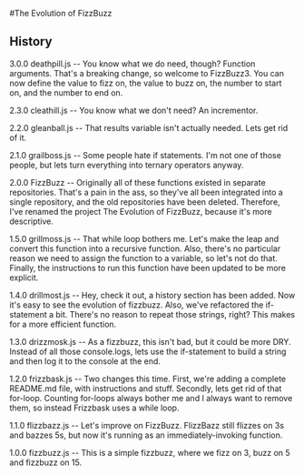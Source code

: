 #The Evolution of FizzBuzz

## History

3.0.0 deathpill.js -- You know what we do need, though? Function arguments. That's a breaking change, so welcome to FizzBuzz3. You can now define the value to fizz on, the value to buzz on, the number to start on, and the number to end on. 

2.3.0 cleathill.js -- You know what we don't need? An incrementor. 

2.2.0 gleanball.js -- That results variable isn't actually needed. Lets get rid of it. 

2.1.0 grailboss.js -- Some people hate if statements. I'm not one of those people, but lets turn everything into ternary operators anyway.

2.0.0 FizzBuzz -- Originally all of these functions existed in separate repositories. That's a pain in the ass, so they've all been integrated into a single repository, and the old repositories have been deleted. Therefore, I've renamed the project The Evolution of FizzBuzz, because it's more descriptive. 

1.5.0 grillmoss.js -- That while loop bothers me. Let's make the leap and convert this function into a recursive function. Also, there's no particular reason we need to assign the function to a variable, so let's not do that. Finally, the instructions to run this function have been updated to be more explicit.

1.4.0 drillmost.js -- Hey, check it out, a history section has been added. Now it's easy to see the evolution of fizzbuzz. Also, we've refactored the if-statement a bit. There's no reason to repeat those strings, right? This makes for a more efficient function. 

1.3.0 drizzmosk.js -- As a fizzbuzz, this isn't bad, but it could be more DRY. Instead of all those console.logs, lets use the if-statement to build a string and then log it to the console at the end. 

1.2.0 frizzbask.js -- Two changes this time. First, we're adding a complete README.md file, with instructions and stuff. Secondly, lets get rid of that for-loop. Counting for-loops always bother me and I always want to remove them, so instead Frizzbask uses a while loop.

1.1.0 flizzbazz.js -- Let's improve on FizzBuzz. FlizzBazz still flizzes on 3s and bazzes 5s, but now it's running as an immediately-invoking function. 

1.0.0 fizzbuzz.js -- This is a simple fizzbuzz, where we fizz on 3, buzz on 5 and fizzbuzz on 15.
